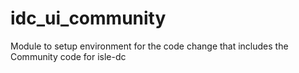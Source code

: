 # idc_ui_community
Module to setup environment for the code change that includes the Community code for isle-dc
